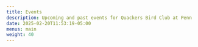 ```yaml
---
title: Events
description: Upcoming and past events for Quackers Bird Club at Penn
date: 2025-02-20T11:53:19-05:00
menus: main
weight: 40
---
```


<div id="events"></div>
